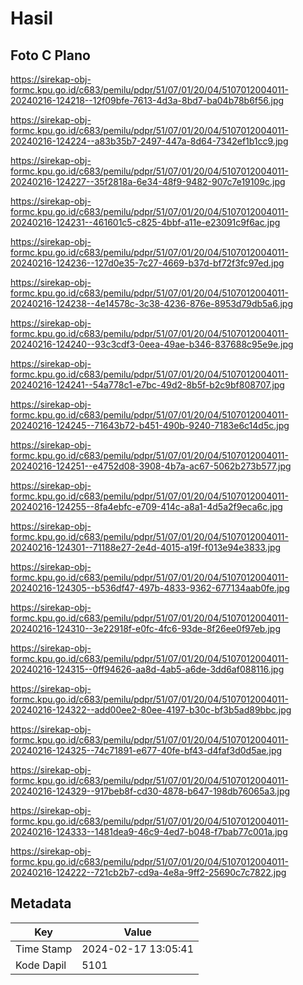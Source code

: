 # Hasil

## Foto C Plano

https://sirekap-obj-formc.kpu.go.id/c683/pemilu/pdpr/51/07/01/20/04/5107012004011-20240216-124218--12f09bfe-7613-4d3a-8bd7-ba04b78b6f56.jpg

https://sirekap-obj-formc.kpu.go.id/c683/pemilu/pdpr/51/07/01/20/04/5107012004011-20240216-124224--a83b35b7-2497-447a-8d64-7342ef1b1cc9.jpg

https://sirekap-obj-formc.kpu.go.id/c683/pemilu/pdpr/51/07/01/20/04/5107012004011-20240216-124227--35f2818a-6e34-48f9-9482-907c7e19109c.jpg

https://sirekap-obj-formc.kpu.go.id/c683/pemilu/pdpr/51/07/01/20/04/5107012004011-20240216-124231--461601c5-c825-4bbf-a11e-e23091c9f6ac.jpg

https://sirekap-obj-formc.kpu.go.id/c683/pemilu/pdpr/51/07/01/20/04/5107012004011-20240216-124236--127d0e35-7c27-4669-b37d-bf72f3fc97ed.jpg

https://sirekap-obj-formc.kpu.go.id/c683/pemilu/pdpr/51/07/01/20/04/5107012004011-20240216-124238--4e14578c-3c38-4236-876e-8953d79db5a6.jpg

https://sirekap-obj-formc.kpu.go.id/c683/pemilu/pdpr/51/07/01/20/04/5107012004011-20240216-124240--93c3cdf3-0eea-49ae-b346-837688c95e9e.jpg

https://sirekap-obj-formc.kpu.go.id/c683/pemilu/pdpr/51/07/01/20/04/5107012004011-20240216-124241--54a778c1-e7bc-49d2-8b5f-b2c9bf808707.jpg

https://sirekap-obj-formc.kpu.go.id/c683/pemilu/pdpr/51/07/01/20/04/5107012004011-20240216-124245--71643b72-b451-490b-9240-7183e6c14d5c.jpg

https://sirekap-obj-formc.kpu.go.id/c683/pemilu/pdpr/51/07/01/20/04/5107012004011-20240216-124251--e4752d08-3908-4b7a-ac67-5062b273b577.jpg

https://sirekap-obj-formc.kpu.go.id/c683/pemilu/pdpr/51/07/01/20/04/5107012004011-20240216-124255--8fa4ebfc-e709-414c-a8a1-4d5a2f9eca6c.jpg

https://sirekap-obj-formc.kpu.go.id/c683/pemilu/pdpr/51/07/01/20/04/5107012004011-20240216-124301--71188e27-2e4d-4015-a19f-f013e94e3833.jpg

https://sirekap-obj-formc.kpu.go.id/c683/pemilu/pdpr/51/07/01/20/04/5107012004011-20240216-124305--b536df47-497b-4833-9362-677134aab0fe.jpg

https://sirekap-obj-formc.kpu.go.id/c683/pemilu/pdpr/51/07/01/20/04/5107012004011-20240216-124310--3e22918f-e0fc-4fc6-93de-8f26ee0f97eb.jpg

https://sirekap-obj-formc.kpu.go.id/c683/pemilu/pdpr/51/07/01/20/04/5107012004011-20240216-124315--0ff94626-aa8d-4ab5-a6de-3dd6af088116.jpg

https://sirekap-obj-formc.kpu.go.id/c683/pemilu/pdpr/51/07/01/20/04/5107012004011-20240216-124322--add00ee2-80ee-4197-b30c-bf3b5ad89bbc.jpg

https://sirekap-obj-formc.kpu.go.id/c683/pemilu/pdpr/51/07/01/20/04/5107012004011-20240216-124325--74c71891-e677-40fe-bf43-d4faf3d0d5ae.jpg

https://sirekap-obj-formc.kpu.go.id/c683/pemilu/pdpr/51/07/01/20/04/5107012004011-20240216-124329--917beb8f-cd30-4878-b647-198db76065a3.jpg

https://sirekap-obj-formc.kpu.go.id/c683/pemilu/pdpr/51/07/01/20/04/5107012004011-20240216-124333--1481dea9-46c9-4ed7-b048-f7bab77c001a.jpg

https://sirekap-obj-formc.kpu.go.id/c683/pemilu/pdpr/51/07/01/20/04/5107012004011-20240216-124222--721cb2b7-cd9a-4e8a-9ff2-25690c7c7822.jpg


## Metadata

| Key        | Value               |
| ---------- | ------------------- |
| Time Stamp | 2024-02-17 13:05:41 |
| Kode Dapil | 5101                |



